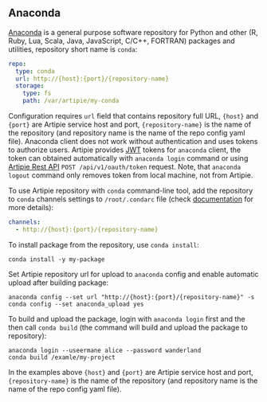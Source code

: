 ## Anaconda

[Anaconda](https://repo.anaconda.com/) is a general purpose software repository for Python and other
(R, Ruby, Lua, Scala, Java, JavaScript, C/C++, FORTRAN) packages and utilities, repository short name
is `conda`:
```yaml
repo:
  type: conda
  url: http://{host}:{port}/{repository-name}
  storage:
    type: fs
    path: /var/artipie/my-conda
```
Configuration requires `url` field that contains repository full URL,
`{host}` and `{port}` are Artipie service host and port, `{repository-name}`
is the name of the repository (and repository name is the name of the repo config yaml file).
Anaconda client does not work without authentication and uses tokens to authorize users. Artipie provides
[JWT](https://jwt.io/) tokens for `anaconda` client, the token can obtained automatically with 
`anaconda login` command or using [Artipie Rest API](./Rest-api) `POST /api/v1/oauth/token` request. Note, that
`anaconda logout` command only removes token from local machine, not from Artipie.

To use Artipie repository with `conda` command-line tool, add the repository to `conda` channels settings to `/root/.condarc` file
(check [documentation](https://conda.io/projects/conda/en/latest/user-guide/configuration/use-condarc.html) for more details):
```yaml
channels:
  - http://{host}:{port}/{repository-name}
```
To install package from the repository, use `conda install`:
```commandline
conda install -y my-package
```
Set Artipie repository url for upload to `anaconda` config and enable automatic upload after building package:
```commandline
anaconda config --set url "http://{host}:{port}/{repository-name}" -s
conda config --set anaconda_upload yes
```
To build and upload the package, login with `anaconda login` first and the then call `conda build`
(the command will build and upload the package to repository):
```commandline
anaconda login --useermane alice --password wanderland
conda build /examle/my-project
```
In the examples above `{host}` and `{port}` are Artipie service host and port, `{repository-name}`
is the name of the repository (and repository name is the name of the repo config yaml file).